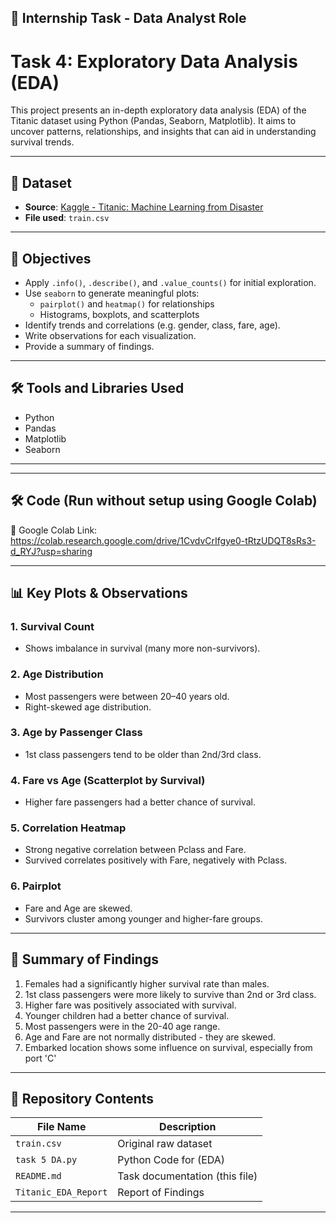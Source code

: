 ## 📌 Internship Task - Data Analyst Role

# Task 4:  Exploratory Data Analysis (EDA)


This project presents an in-depth exploratory data analysis (EDA) of the Titanic dataset using Python (Pandas, Seaborn, Matplotlib). It aims to uncover patterns, relationships, and insights that can aid in understanding survival trends.

---

## 📁 Dataset

- **Source**: [Kaggle - Titanic: Machine Learning from Disaster](https://www.kaggle.com/c/titanic/data)
- **File used**: `train.csv`

---

## 🧠 Objectives

- Apply `.info()`, `.describe()`, and `.value_counts()` for initial exploration.
- Use `seaborn` to generate meaningful plots:
  - `pairplot()` and `heatmap()` for relationships
  - Histograms, boxplots, and scatterplots
- Identify trends and correlations (e.g. gender, class, fare, age).
- Write observations for each visualization.
- Provide a summary of findings.

---

## 🛠 Tools and Libraries Used

- Python
- Pandas
- Matplotlib
- Seaborn

---

---

## 🛠 Code (Run without setup using Google Colab)

🔗 Google Colab Link:
https://colab.research.google.com/drive/1CvdvCrIfgye0-tRtzUDQT8sRs3-d_RYJ?usp=sharing

---

## 📊 Key Plots & Observations

### 1. Survival Count
- Shows imbalance in survival (many more non-survivors).

### 2. Age Distribution
- Most passengers were between 20–40 years old.
- Right-skewed age distribution.

### 3. Age by Passenger Class
- 1st class passengers tend to be older than 2nd/3rd class.

### 4. Fare vs Age (Scatterplot by Survival)
- Higher fare passengers had a better chance of survival.

### 5. Correlation Heatmap
- Strong negative correlation between Pclass and Fare.
- Survived correlates positively with Fare, negatively with Pclass.

### 6. Pairplot
- Fare and Age are skewed.
- Survivors cluster among younger and higher-fare groups.

---

## 📝 Summary of Findings

1. Females had a significantly higher survival rate than males.
2. 1st class passengers were more likely to survive than 2nd or 3rd class.
3. Higher fare was positively associated with survival.
4. Younger children had a better chance of survival.
5. Most passengers were in the 20-40 age range.
6. Age and Fare are not normally distributed - they are skewed.
7. Embarked location shows some influence on survival, especially from port 'C'

---
## 📂 Repository Contents

| File Name                              | Description                          |
|----------------------------------------|--------------------------------------|
| `train.csv`                            | Original raw dataset                 |
| `task 5 DA.py`                         | Python Code for (EDA)                |
| `README.md`                            | Task documentation (this file)       |
| `Titanic_EDA_Report`                   | Report of Findings                   |

---
